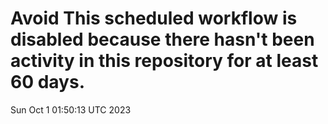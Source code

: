 # Avoid This scheduled workflow is disabled because there hasn't been activity in this repository for at least 60 days.
Sun Oct  1 01:50:13 UTC 2023
